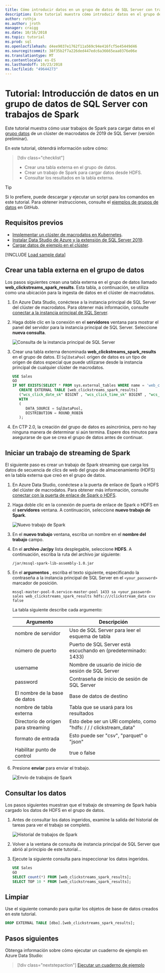 ```yaml
---
title: Cómo introducir datos en un grupo de datos de SQL Server con trabajos de Spark | Microsoft Docs
description: Este tutorial muestra cómo introducir datos en el grupo de datos de un clúster de macrodatos de 2019 de SQL Server (versión preliminar) mediante trabajos de Spark en Azure Data Studio.
author: rothja
ms.author: jroth
manager: craigg
ms.date: 10/16/2018
ms.topic: tutorial
ms.prod: sql
ms.openlocfilehash: d4ee9037e1762f11a569c94e416fcf5e45449d46
ms.sourcegitcommit: 38f35b2f7a226ded447edc6a36665eaa0376e06e
ms.translationtype: MT
ms.contentlocale: es-ES
ms.lasthandoff: 10/23/2018
ms.locfileid: "49644273"
---
```

# <a name="tutorial-ingest-data-into-a-sql-server-data-pool-with-spark-jobs"></a>Tutorial: Introducción de datos en un grupo de datos de SQL Server con trabajos de Spark

Este tutorial muestra cómo usar trabajos de Spark para cargar datos en el [grupo datos](concept-data-pool.md) de un clúster de macrodatos de 2019 de SQL Server (versión preliminar). 

En este tutorial, obtendrá información sobre cómo:

> [!div class="checklist"]
> * Crear una tabla externa en el grupo de datos.
> * Crear un trabajo de Spark para cargar datos desde HDFS.
> * Consultar los resultados en la tabla externa.

> [!TIP]
> Si lo prefiere, puede descargar y ejecutar un script para los comandos en este tutorial. Para obtener instrucciones, consulte el [ejemplos de grupos de datos](https://github.com/Microsoft/sql-server-samples/tree/master/samples/features/sql-big-data-cluster/data-pool) en GitHub.

## <a id="prereqs"></a> Requisitos previos

* [Implementar un clúster de macrodatos en Kubernetes](deployment-guidance.md).
* [Instalar Data Studio de Azure y la extensión de SQL Server 2019](deploy-big-data-tools.md).
* [Cargar datos de ejemplo en el clúster](#sampledata).

[!INCLUDE [Load sample data](../includes/big-data-cluster-load-sample-data.md)]

## <a name="create-an-external-table-in-the-data-pool"></a>Crear una tabla externa en el grupo de datos

Los pasos siguientes crean una tabla externa en el grupo de datos llamado **web_clickstreams_spark_results**. Esta tabla, a continuación, se utiliza como una ubicación para la ingesta de datos en el clúster de macrodatos.

1. En Azure Data Studio, conéctese a la instancia principal de SQL Server del clúster de macrodatos. Para obtener más información, consulte [conectar a la instancia principal de SQL Server](deploy-big-data-tools.md#master).

1. Haga doble clic en la conexión en el **servidores** ventana para mostrar el panel del servidor para la instancia principal de SQL Server. Seleccione **nueva consulta**.

   ![Consulta de la instancia principal de SQL Server](./media/tutorial-data-pool-ingest-spark/sql-server-master-instance-query.png)

1. Crear una tabla externa denominada **web_clickstreams_spark_results** en el grupo de datos. El `SqlDataPool` origen de datos es un tipo de origen de datos especial que puede utilizarse desde la instancia principal de cualquier clúster de macrodatos.

   ```sql
   USE Sales
   GO
   IF NOT EXISTS(SELECT * FROM sys.external_tables WHERE name = 'web_clickstreams_spark_results')
      CREATE EXTERNAL TABLE [web_clickstreams_spark_results]
      ("wcs_click_date_sk" BIGINT , "wcs_click_time_sk" BIGINT , "wcs_sales_sk" BIGINT , "wcs_item_sk" BIGINT , "wcs_web_page_sk" BIGINT , "wcs_user_sk" BIGINT)
      WITH
      (
         DATA_SOURCE = SqlDataPool,
         DISTRIBUTION = ROUND_ROBIN
      );
   ```
  
1. En CTP 2.0, la creación del grupo de datos es asincrónica, pero no hay ninguna manera de determinar si aún termina. Espere dos minutos para asegurarse de que se crea el grupo de datos antes de continuar.

## <a name="start-a-spark-streaming-job"></a>Iniciar un trabajo de streaming de Spark

El siguiente paso es crear un trabajo de Spark streaming que carga los datos de secuencia de clics de web del grupo de almacenamiento (HDFS) en la tabla externa que creó en el grupo de datos.

1. En Azure Data Studio, conéctese a la puerta de enlace de Spark o HDFS del clúster de macrodatos. Para obtener más información, consulte [conectar con la puerta de enlace de Spark o HDFS](deploy-big-data-tools.md#hdfs).

1. Haga doble clic en la conexión de puerta de enlace de Spark o HDFS en el **servidores** ventana. A continuación, seleccione **nuevo trabajo de Spark**.

   ![Nuevo trabajo de Spark](media/tutorial-data-pool-ingest-spark/hdfs-new-spark-job.png)

1. En el **nuevo trabajo** ventana, escriba un nombre en el **nombre del trabajo** campo.

1. En el **archivo Jar/py** lista desplegable, seleccione **HDFS**. A continuación, escriba la ruta del archivo jar siguiente:

   ```text
   /jar/mssql-spark-lib-assembly-1.0.jar
   ```

1. En el **argumentos** , escriba el texto siguiente, especificando la contraseña a la instancia principal de SQL Server en el `<your_password>` marcador de posición. 

   ```text
   mssql-master-pool-0.service-master-pool 1433 sa <your_password> sales web_clickstreams_spark_results hdfs:///clickstream_data csv false
   ```

   La tabla siguiente describe cada argumento:

   | Argumento | Descripción |
   |---|---|
   | nombre de servidor | Uso de SQL Server para leer el esquema de tabla |
   | número de puerto | Puerto de SQL Server está escuchando en (predeterminado: 1433) |
   | username | Nombre de usuario de inicio de sesión de SQL Server |
   | password | Contraseña de inicio de sesión de SQL Server |
   | El nombre de la base de datos | Base de datos de destino |
   | nombre de tabla externa | Tabla que se usará para los resultados |
   | Directorio de origen para streaming | Esto debe ser un URI completo, como "hdfs: / / / clickstream_data" |
   | formato de entrada | Esto puede ser "csv", "parquet" o "json" |
   | Habilitar punto de control | true o false |

1. Presione **enviar** para enviar el trabajo.

   ![Envío de trabajos de Spark](media/tutorial-data-pool-ingest-spark/spark-new-job-settings.png)

## <a name="query-the-data"></a>Consultar los datos

Los pasos siguientes muestran que el trabajo de streaming de Spark había cargado los datos de HDFS en el grupo de datos.

1. Antes de consultar los datos ingeridos, examine la salida del historial de tareas para ver el trabajo se completó.

   ![Historial de trabajos de Spark](media/tutorial-data-pool-ingest-spark/spark-task-history.png)

1. Volver a la ventana de consulta de instancia principal de SQL Server que abrió al principio de este tutorial...

1. Ejecute la siguiente consulta para inspeccionar los datos ingeridos.

   ```sql
   USE Sales
   GO
   SELECT count(*) FROM [web_clickstreams_spark_results];
   SELECT TOP 10 * FROM [web_clickstreams_spark_results];
   ```

## <a name="clean-up"></a>Limpiar

Use el siguiente comando para quitar los objetos de base de datos creados en este tutorial.

```sql
DROP EXTERNAL TABLE [dbo].[web_clickstreams_spark_results];
```

## <a name="next-steps"></a>Pasos siguientes

Obtenga información sobre cómo ejecutar un cuaderno de ejemplo en Azure Data Studio:
> [!div class="nextstepaction"]
> [Ejecutar un cuaderno de ejemplo](tutorial-notebook-spark.md)
